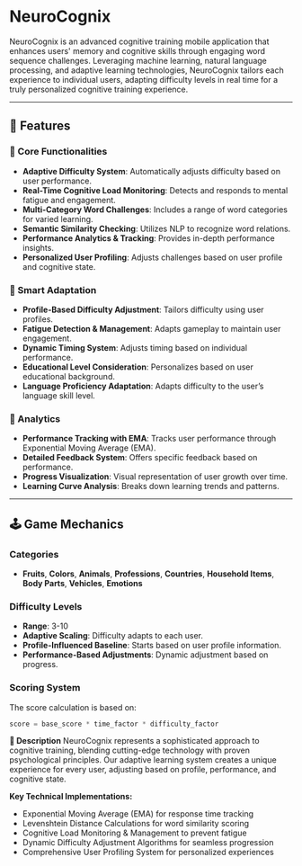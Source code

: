 # NeuroCognix

NeuroCognix is an advanced cognitive training mobile application that enhances users' memory and cognitive skills through engaging word sequence challenges. Leveraging machine learning, natural language processing, and adaptive learning technologies, NeuroCognix tailors each experience to individual users, adapting difficulty levels in real time for a truly personalized cognitive training experience.

---

## 🚀 Features

### 🔹 Core Functionalities

- **Adaptive Difficulty System**: Automatically adjusts difficulty based on user performance.
- **Real-Time Cognitive Load Monitoring**: Detects and responds to mental fatigue and engagement.
- **Multi-Category Word Challenges**: Includes a range of word categories for varied learning.
- **Semantic Similarity Checking**: Utilizes NLP to recognize word relations.
- **Performance Analytics & Tracking**: Provides in-depth performance insights.
- **Personalized User Profiling**: Adjusts challenges based on user profile and cognitive state.

### 🔹 Smart Adaptation

- **Profile-Based Difficulty Adjustment**: Tailors difficulty using user profiles.
- **Fatigue Detection & Management**: Adapts gameplay to maintain user engagement.
- **Dynamic Timing System**: Adjusts timing based on individual performance.
- **Educational Level Consideration**: Personalizes based on user educational background.
- **Language Proficiency Adaptation**: Adapts difficulty to the user’s language skill level.

### 🔹 Analytics

- **Performance Tracking with EMA**: Tracks user performance through Exponential Moving Average (EMA).
- **Detailed Feedback System**: Offers specific feedback based on performance.
- **Progress Visualization**: Visual representation of user growth over time.
- **Learning Curve Analysis**: Breaks down learning trends and patterns.

---

## 🕹 Game Mechanics

### Categories

- **Fruits**, **Colors**, **Animals**, **Professions**, **Countries**, **Household Items**, **Body Parts**, **Vehicles**, **Emotions**

### Difficulty Levels

- **Range**: 3-10
- **Adaptive Scaling**: Difficulty adapts to each user.
- **Profile-Influenced Baseline**: Starts based on user profile information.
- **Performance-Based Adjustments**: Dynamic adjustment based on progress.

### Scoring System

The score calculation is based on:

```python
score = base_score * time_factor * difficulty_factor
```

**📖 Description**
NeuroCognix represents a sophisticated approach to cognitive training, blending cutting-edge technology with proven psychological principles. Our adaptive learning system creates a unique experience for every user, adjusting based on profile, performance, and cognitive state.

**Key Technical Implementations:**

- Exponential Moving Average (EMA) for response time tracking
- Levenshtein Distance Calculations for word similarity scoring
- Cognitive Load Monitoring & Management to prevent fatigue
- Dynamic Difficulty Adjustment Algorithms for seamless progression
- Comprehensive User Profiling System for personalized experiences
